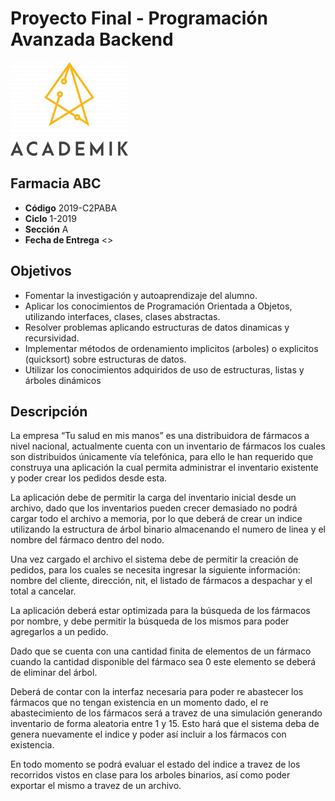 # Proyecto Final - Programación Avanzada Backend 

![Logo Academik](./doc/logo_Academik.png)

## Farmacia ABC
* **Código** 2019-C2PABA
* **Ciclo** 1-2019
* **Sección** A
* **Fecha de Entrega** <<TBD>>

## Objetivos
* Fomentar la investigación y autoaprendizaje del alumno.
* Aplicar los conocimientos de Programación Orientada a Objetos, utilizando interfaces, clases, clases abstractas.
* Resolver problemas aplicando estructuras de datos dinamicas y recursividad.
* Implementar métodos de ordenamiento implicitos (arboles) o explicitos (quicksort) sobre estructuras de datos.
* Utilizar los conocimientos adquiridos de uso de estructuras, listas y árboles dinámicos

## Descripción

La empresa “Tu salud en mis manos” es una distribuidora de fármacos a nivel nacional, actualmente cuenta con un inventario de fármacos los cuales son distribuidos únicamente vía telefónica, para ello le han requerido que construya una aplicación  la cual permita administrar el inventario existente y poder crear los pedidos desde esta.

La aplicación debe de permitir la carga del inventario inicial desde un archivo,  dado que los inventarios pueden crecer demasiado no podrá cargar todo el archivo a memoria, por lo que deberá de crear un indice utilizando la estructura de árbol binario almacenando el numero de linea y el nombre del fármaco dentro del nodo.

Una vez cargado el archivo el sistema debe de permitir la creación de pedidos, para los cuales se necesita ingresar la siguiente información: nombre del cliente, dirección, nit, el listado de fármacos a despachar y el total a cancelar.

La aplicación deberá estar optimizada para la búsqueda de los fármacos por nombre, y debe permitir la búsqueda de los mismos para poder agregarlos a un pedido.

Dado que se cuenta con una cantidad finita de elementos de un fármaco cuando la cantidad disponible del fármaco sea 0 este elemento se deberá de eliminar del árbol.

Deberá de contar con la interfaz necesaria para poder re abastecer los fármacos que no tengan existencia en un momento dado, el re abastecimiento de los fármacos será a travez de una simulación generando inventario de forma aleatoria entre 1 y 15. Esto hará que el sistema deba de genera nuevamente el indice y poder así incluir a los fármacos con existencia.

En todo momento se podrá evaluar el estado del indice a travez de los recorridos  vistos en clase para los arboles binarios, así como poder exportar el mismo a travez de un archivo.
